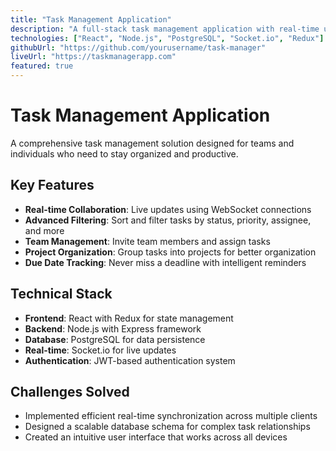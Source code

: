 ```yaml
---
title: "Task Management Application"
description: "A full-stack task management application with real-time updates, team collaboration, and advanced filtering capabilities."
technologies: ["React", "Node.js", "PostgreSQL", "Socket.io", "Redux"]
githubUrl: "https://github.com/yourusername/task-manager"
liveUrl: "https://taskmanagerapp.com"
featured: true
---
```


# Task Management Application

A comprehensive task management solution designed for teams and individuals who need to stay organized and productive.

## Key Features

- **Real-time Collaboration**: Live updates using WebSocket connections
- **Advanced Filtering**: Sort and filter tasks by status, priority, assignee, and more
- **Team Management**: Invite team members and assign tasks
- **Project Organization**: Group tasks into projects for better organization
- **Due Date Tracking**: Never miss a deadline with intelligent reminders

## Technical Stack

- **Frontend**: React with Redux for state management
- **Backend**: Node.js with Express framework
- **Database**: PostgreSQL for data persistence
- **Real-time**: Socket.io for live updates
- **Authentication**: JWT-based authentication system

## Challenges Solved

- Implemented efficient real-time synchronization across multiple clients
- Designed a scalable database schema for complex task relationships
- Created an intuitive user interface that works across all devices